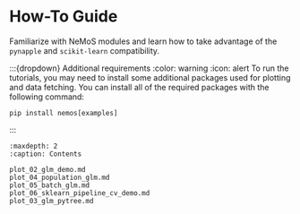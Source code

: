 
# How-To Guide

Familiarize with NeMoS modules and learn how to take advantage of the `pynapple` and `scikit-learn` compatibility.

:::{dropdown} Additional requirements
:color: warning
:icon: alert
To run the tutorials, you may need to install some additional packages used for plotting and data fetching.
You can install all of the required packages with the following command:
```
pip install nemos[examples]
```
:::


```{toctree}
:maxdepth: 2
:caption: Contents

plot_02_glm_demo.md
plot_04_population_glm.md
plot_05_batch_glm.md
plot_06_sklearn_pipeline_cv_demo.md
plot_03_glm_pytree.md
```